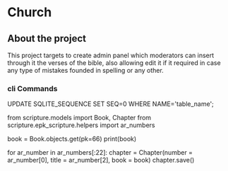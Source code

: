 # Church

## About the project
This project targets to create admin panel which moderators can insert through it the verses of the bible, also allowing edit it if it required in case any type of mistakes founded in spelling or any other.


### cli Commands

UPDATE SQLITE_SEQUENCE SET SEQ=0 WHERE NAME='table_name';

from scripture.models import Book, Chapter
from scripture.epk_scripture.helpers import ar_numbers

book = Book.objects.get(pk=66)
print(book)

for ar_number in ar_numbers[:22]:
    chapter = Chapter(number = ar_number[0], title = ar_number[2], book = book)
    chapter.save()